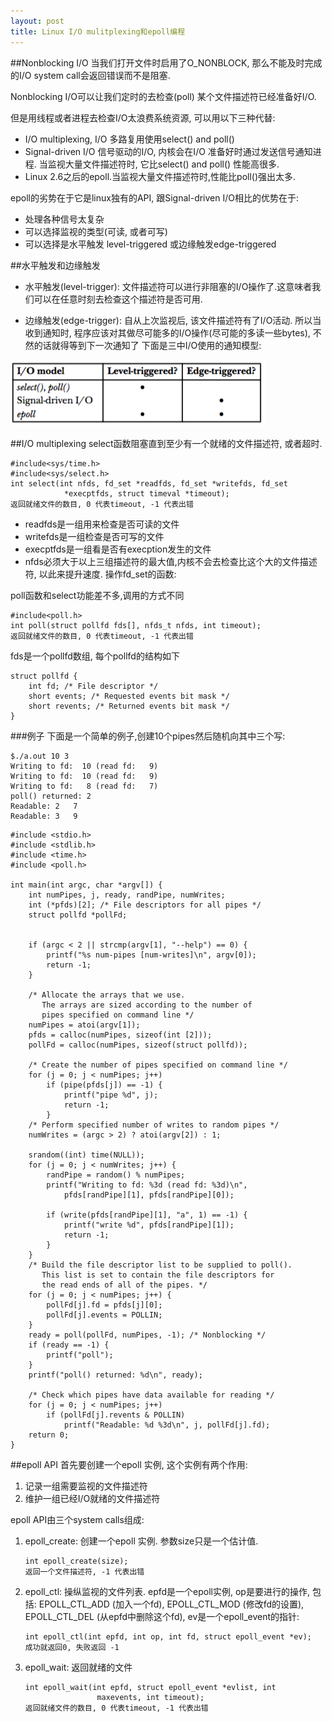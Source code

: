 ```yaml
---
layout: post
title: Linux I/O mulitplexing和epoll编程
---
```


##Nonblocking I/O
当我们打开文件时启用了O_NONBLOCK, 那么不能及时完成的I/O system call会返回错误而不是阻塞.

Nonblocking I/O可以让我们定时的去检查(poll) 某个文件描述符已经准备好I/O. 

但是用线程或者进程去检查I/O太浪费系统资源, 可以用以下三种代替:

* I/O multiplexing, I/O 多路复用使用select() and poll()
* Signal-driven I/O 信号驱动的I/O, 内核会在I/O 准备好时通过发送信号通知进程. 当监视大量文件描述符时, 它比select() and poll() 性能高很多.
* Linux 2.6之后的epoll.当监视大量文件描述符时,性能比poll()强出太多.

epoll的劣势在于它是linux独有的API, 跟Signal-driven I/O相比的优势在于:
 
- 处理各种信号太复杂
- 可以选择监视的类型(可读, 或者可写)
- 可以选择是水平触发 level-triggered 或边缘触发edge-triggered

##水平触发和边缘触发
* 水平触发(level-trigger): 文件描述符可以进行非阻塞的I/O操作了.这意味者我们可以在任意时刻去检查这个描述符是否可用.

* 边缘触发(edge-trigger): 自从上次监视后, 该文件描述符有了I/O活动. 所以当收到通知时, 程序应该对其做尽可能多的I/O操作(尽可能的多读一些bytes), 不然的话就得等到下一次通知了
下面是三中I/O使用的通知模型:

![](../images/linuxio/level-trigger.png)

##I/O multiplexing
select函数阻塞直到至少有一个就绪的文件描述符, 或者超时.

```
#include<sys/time.h>
#include<sys/select.h>
int select(int nfds, fd_set *readfds, fd_set *writefds, fd_set
			*execptfds, struct timeval *timeout);
返回就绪文件的数目, 0 代表timeout, -1 代表出错
```

* readfds是一组用来检查是否可读的文件
* writefds是一组检查是否可写的文件
* execptfds是一组看是否有execption发生的文件
* nfds必须大于以上三组描述符的最大值,内核不会去检查比这个大的文件描述符, 以此来提升速度.
操作fd_set的函数:

poll函数和select功能差不多,调用的方式不同

```
#include<poll.h>
int poll(struct pollfd fds[], nfds_t nfds, int timeout);
返回就绪文件的数目, 0 代表timeout, -1 代表出错
```
fds是一个pollfd数组, 每个pollfd的结构如下

```
struct pollfd {
	int fd; /* File descriptor */
	short events; /* Requested events bit mask */
	short revents; /* Returned events bit mask */
}
```
###例子
下面是一个简单的例子,创建10个pipes然后随机向其中三个写:

```
$./a.out 10 3
Writing to fd:  10 (read fd:   9)
Writing to fd:  10 (read fd:   9)
Writing to fd:   8 (read fd:   7)
poll() returned: 2
Readable: 2   7
Readable: 3   9
```
```
#include <stdio.h>
#include <stdlib.h>
#include <time.h>
#include <poll.h>

int main(int argc, char *argv[]) {
    int numPipes, j, ready, randPipe, numWrites;
    int (*pfds)[2]; /* File descriptors for all pipes */
    struct pollfd *pollFd;


    if (argc < 2 || strcmp(argv[1], "--help") == 0) {
        printf("%s num-pipes [num-writes]\n", argv[0]);
        return -1;
    }

    /* Allocate the arrays that we use. 
       The arrays are sized according to the number of 
       pipes specified on command line */
    numPipes = atoi(argv[1]);
    pfds = calloc(numPipes, sizeof(int [2]));
    pollFd = calloc(numPipes, sizeof(struct pollfd));

    /* Create the number of pipes specified on command line */
    for (j = 0; j < numPipes; j++)
        if (pipe(pfds[j]) == -1) {
            printf("pipe %d", j);
            return -1;
        }
    /* Perform specified number of writes to random pipes */
    numWrites = (argc > 2) ? atoi(argv[2]) : 1;

    srandom((int) time(NULL));
    for (j = 0; j < numWrites; j++) {
        randPipe = random() % numPipes;
        printf("Writing to fd: %3d (read fd: %3d)\n",
            pfds[randPipe][1], pfds[randPipe][0]);

        if (write(pfds[randPipe][1], "a", 1) == -1) {
            printf("write %d", pfds[randPipe][1]);
            return -1;
        }
    }
    /* Build the file descriptor list to be supplied to poll().
       This list is set to contain the file descriptors for 
       the read ends of all of the pipes. */
    for (j = 0; j < numPipes; j++) {
        pollFd[j].fd = pfds[j][0];
        pollFd[j].events = POLLIN;
    }
    ready = poll(pollFd, numPipes, -1); /* Nonblocking */
    if (ready == -1) {
        printf("poll");
    }
    printf("poll() returned: %d\n", ready);

    /* Check which pipes have data available for reading */
    for (j = 0; j < numPipes; j++)
        if (pollFd[j].revents & POLLIN)
            printf("Readable: %d %3d\n", j, pollFd[j].fd);
    return 0;
}
```
##epoll API
首先要创建一个epoll 实例, 这个实例有两个作用:

1. 记录一组需要监视的文件描述符
2. 维护一组已经I/O就绪的文件描述符

epoll API由三个system calls组成:

1. epoll_create: 创建一个epoll 实例. 参数size只是一个估计值.

	```
	int epoll_create(size);
	返回一个文件描述符, -1 代表出错
	```

2. epoll_ctl: 操纵监视的文件列表. epfd是一个epoll实例, op是要进行的操作, 包括: EPOLL_CTL_ADD (加入一个fd), EPOLL_CTL_MOD (修改fd的设置), EPOLL_CTL_DEL (从epfd中删除这个fd), ev是一个epoll_event的指针:

	```
	int epoll_ctl(int epfd, int op, int fd, struct epoll_event *ev);
	成功就返回0, 失败返回 -1
	```

3. epoll_wait: 返回就绪的文件
	
	```
	int epoll_wait(int epfd, struct epoll_event *evlist, int 
					maxevents, int timeout);
	返回就绪文件的数目, 0 代表timeout, -1 代表出错
	```
	
